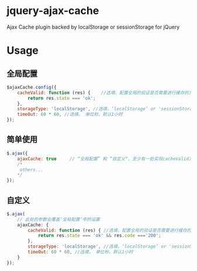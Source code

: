 # jquery-ajax-cache
Ajax Cache plugin backed by localStorage or sessionStorage for jQuery

# Usage

## 全局配置
```javascript
$ajaxCache.config({
    cacheValid: function (res) {    //选填，配置全局的验证是否需要进行缓存的方法,“全局配置” 和 ”自定义“，至少有一处实现cacheValid方法
        return res.state === 'ok';
    },
    storageType: 'localStorage', //选填，‘localStorage’ or 'sessionStorage', 默认‘localStorage’
    timeOut: 60 * 60, //选填， 单位秒。默认1小时
});
```

## 简单使用
```javascript
$.ajax({
    ajaxCache: true     // “全局配置” 和 ”自定义“，至少有一处实现cacheValid方法
    /*
     others...
    */
});
```

## 自定义
```javascript
$.ajax(
    // 此处的参数会覆盖‘全局配置’中的设置
    ajaxCache: {
        cacheValid: function (res) { //选填，配置全局的验证是否需要进行缓存的方法, “全局配置” 和 ”自定义“，至少有一处实现cacheValid方法
            return res.state === 'ok' && res.code ==='200';
        },
        storageType: 'localStorage', //选填，‘localStorage’ or 'sessionStorage', 默认‘localStorage’
        timeOut: 60 * 60, //选填， 单位秒。默认1小时
    }
});
```
